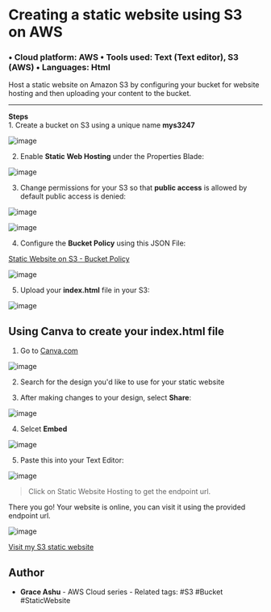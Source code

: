 # Creating a static website using S3 on AWS
### • Cloud platform: AWS • Tools used: Text (Text editor), S3 (AWS) • Languages: Html

Host a static website on Amazon S3 by configuring your bucket for website hosting and then uploading your content to the bucket.
<hr>
<b>Steps</b><br>
1. Create a bucket on S3 using a unique name <b>mys3247</b><be>

![image](https://github.com/GraceAshu/Creating-a-static-website-in-using-S3-on-AWS/assets/75226472/61966a54-e700-43c5-800a-b70cc4ff36e2)

2. Enable <b>Static Web Hosting</b> under the Properties Blade:

![image](https://github.com/GraceAshu/Creating-a-static-website-in-using-S3-on-AWS/assets/75226472/49915728-152a-40e6-bed7-f9e926b9885e)

3. Change permissions for your S3 so that <b>public access</b> is allowed by default public access is denied:

![image](https://github.com/GraceAshu/Creating-a-static-website-in-using-S3-on-AWS/assets/75226472/8ca7e9aa-2689-4378-ad31-0fbcbeab0a5d)


![image](https://github.com/GraceAshu/Creating-a-static-website-in-using-S3-on-AWS/assets/75226472/615901f3-43e4-4d3f-827e-88589566f6e1)


4. Configure the <b>Bucket Policy</b> using this JSON File:

[Static Website on S3 - Bucket Policy](https://docs.google.com/document/d/1Y9Vjom6lbdKdfbw672FWGJ0WVO8gbemFUMsE72LqDac/edit)

![image](https://github.com/GraceAshu/Creating-a-static-website-in-using-S3-on-AWS/assets/75226472/87ea15d2-65a7-4e8a-8e7d-3fc4de1ecb49)

5. Upload your <b>index.html</b> file in your S3:

![image](https://github.com/GraceAshu/Creating-a-static-website-in-using-S3-on-AWS/assets/75226472/772dc866-6569-4a3d-8c48-c28fbb51b8a8)


<h2>Using Canva to create your index.html file</h2>

1. Go to [Canva.com](https://www.canva.com/)

![image](https://github.com/GraceAshu/Creating-a-static-website-in-using-S3-on-AWS/assets/75226472/6a194c94-1e5b-4f18-b1dd-700e8fb52735)

2. Search for the design you'd like to use for your static website

3. After making changes to your design, select <b>Share</b>:

![image](https://github.com/GraceAshu/Creating-a-static-website-in-using-S3-on-AWS/assets/75226472/ec94d4c6-ee03-48ed-87a8-6e2c162d5ba5)

4. Selcet <b>Embed</b>

![image](https://github.com/GraceAshu/Creating-a-static-website-in-using-S3-on-AWS/assets/75226472/051dc81c-925c-4065-beb8-4f8122c157a6)

5. Paste this into your Text Editor:

![image](https://github.com/GraceAshu/Creating-a-static-website-in-using-S3-on-AWS/assets/75226472/65020d2f-0860-4fc3-80f6-5b63a0ae512a)


  > Click on Static Website Hosting to get the endpoint url.
  
There you go! Your website is online, you can visit it using the provided endpoint url.
  
![image](https://github.com/GraceAshu/Creating-a-static-website-in-using-S3-on-AWS/assets/75226472/301d8e90-7180-4c2a-9637-c41fc2627935)


[Visit my S3 static website](http://mys3247.s3-website-us-east-1.amazonaws.com)

## Author

* **Grace Ashu** - AWS Cloud series - Related tags: #S3 #Bucket #StaticWebsite
